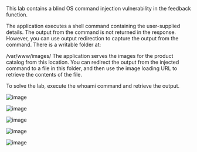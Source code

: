 This lab contains a blind OS command injection vulnerability in the feedback function.

The application executes a shell command containing the user-supplied details. The output from the command is not returned in the response. However, you can use output redirection to capture the output from the command. There is a writable folder at:

/var/www/images/
The application serves the images for the product catalog from this location. You can redirect the output from the injected command to a file in this folder, and then use the image loading URL to retrieve the contents of the file.

To solve the lab, execute the whoami command and retrieve the output.

![image](https://github.com/udayk01/Web-Security/assets/52235763/cd23ac81-8c53-4bbc-af24-92347ebf1d0e)

![image](https://github.com/udayk01/Web-Security/assets/52235763/4ce869c3-3831-479c-98f1-ad864f55c034)

![image](https://github.com/udayk01/Web-Security/assets/52235763/211c824d-21f3-477b-b263-3307a8707fee)

![image](https://github.com/udayk01/Web-Security/assets/52235763/c67c6d97-a1d1-404f-9a6a-5d791e7b9814)

![image](https://github.com/udayk01/Web-Security/assets/52235763/0340463d-a93a-4017-b963-5d319394dc43)


